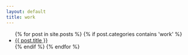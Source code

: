 ```yaml
---
layout: default
title: work
---
```

<ul class="posts">
{% for post in site.posts %}
  	{% if post.categories contains 'work' %}
  <li data-post="scroll-in-view" class="post {{post.categories}}">
    <a href="{{ post.url }}">
      <span>{{ post.title }}</span>
      <!-- <span class="meta h4 b">{{ post.date | date: "%A %-d %B %Y" }}</span> -->
      <!-- {{ post.excerpt }} -->
    </a>
  </li>
  {% endif %}
{% endfor %}
</ul>